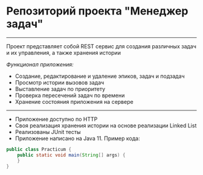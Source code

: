 # Репозиторий проекта "Менеджер задач"
---

Проект представляет собой REST сервис для создания различных задач и их управления, 
а также хранения истории

*Функционал приложения:*
* Создание, редактирование и удаление эпиков, задач и подзадач
* Просмотр истории вызовов задач
* Выставление задач по приоритету
* Проверка пересечений задач по времени
* Хранение состояния приложения на сервере
---

* Приложение доступно по HTTP
* Своя реализация хранения истории на основе реализации Linked List
* Реализованы JUnit тесты
* Приложение написано на Java 11. Пример кода:
```java
public class Practicum {
    public static void main(String[] args) {
    }
}
```


